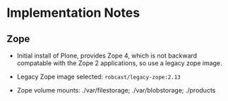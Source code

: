 # Implementation Notes

## Zope

- Initial install of Plone, provides Zope 4, which is not backward compatable with the Zope 2 applications, so use a legacy zope image.
- Legacy Zope image selected: `robcast/legacy-zope:2.13`

- Zope volume mounts: ./var/filestorage; ./var/blobstorage; ./products

